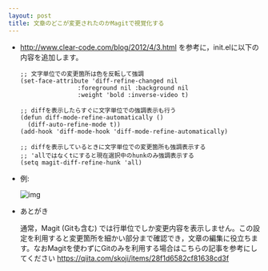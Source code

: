 ```yaml
---
layout: post
title: 文章のどこが変更されたのかMagitで視覚化する
---
```


-   <http://www.clear-code.com/blog/2012/4/3.html> を参考に，init.elに以下の内容を追加します。
    
        ;; 文字単位での変更箇所は色を反転して強調
        (set-face-attribute 'diff-refine-changed nil
                        :foreground nil :background nil
                        :weight 'bold :inverse-video t)
        
        ;; diffを表示したらすぐに文字単位での強調表示も行う
        (defun diff-mode-refine-automatically ()
          (diff-auto-refine-mode t))
        (add-hook 'diff-mode-hook 'diff-mode-refine-automatically)
        
        ;; diffを表示しているときに文字単位での変更箇所も強調表示する
        ;; 'allではなくtにすると現在選択中のhunkのみ強調表示する
        (setq magit-diff-refine-hunk 'all)

-   例: 
    
    ![img](01.png)

-   あとがき
    
    通常，Magit (Gitも含む) では行単位でしか変更内容を表示しません。この設定を利用すると変更箇所を細かい部分まで確認でき，文章の編集に役立ちます。なおMagitを使わずにGitのみを利用する場合はこちらの記事を参考にしてください <https://qiita.com/skoji/items/28f1d6582cf81638cd3f>

